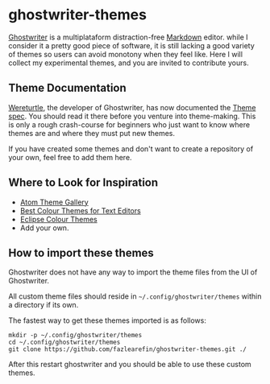 # ghostwriter-themes

[Ghostwriter](https://github.com/wereturtle/ghostwriter) is a multiplataform distraction-free [Markdown](https://daringfireball.net/projects/markdown) editor. while I consider it a pretty good piece of software, it is still lacking a good variety of themes so users can avoid monotony when they feel like. Here I will collect my experimental themes, and you are invited to contribute yours.

## Theme Documentation

[Wereturtle](https://github.com/wereturtle), the developer of Ghostwriter, has now documented the [Theme spec](https://github.com/wereturtle/ghostwriter/wiki/Theme-File-Format). You should read it there before you venture into theme-making. This is only a rough crash-course for beginners who just want to know where themes are and where they must put new themes.

If you have created some themes and don't want to create a repository of your own, feel free to add them here.

## Where to Look for Inspiration 

* [Atom Theme Gallery](https://atom.io/themes)
* [Best Colour Themes for Text Editors](https://www.slant.co/topics/358/~best-color-themes-for-text-editors)
* [Eclipse Colour Themes](http://www.eclipsecolorthemes.org/)
* Add your own.

## How to import these themes

Ghostwriter does not have any way to import the theme files from the UI of Ghostwriter. 

All custom theme files should reside in `~/.config/ghostwriter/themes` within a directory if its own.

The fastest way to get these themes imported is as follows:

```
mkdir -p ~/.config/ghostwriter/themes
cd ~/.config/ghostwriter/themes
git clone https://github.com/fazlearefin/ghostwriter-themes.git ./
```

After this restart ghostwriter and you should be able to use these custom themes.
